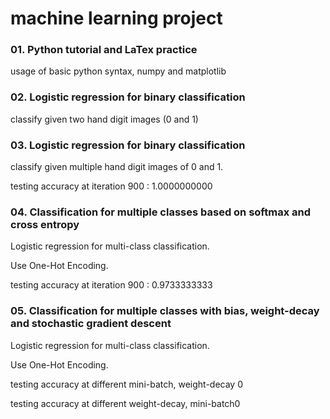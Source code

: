 # machine learning project

### 01. Python tutorial and LaTex practice

usage of basic python syntax, numpy and matplotlib

### 02. Logistic regression for binary classification

classify given two hand digit images (0 and 1)

### 03. Logistic regression for binary classification

classify given multiple hand digit images of 0 and 1.

testing accuracy at iteration 900 : 1.0000000000

### 04. Classification for multiple classes based on softmax and cross entropy

Logistic regression for multi-class classification.

Use One-Hot Encoding.

testing accuracy at iteration 900 : 0.9733333333

### 05. Classification for multiple classes with bias, weight-decay and stochastic gradient descent

Logistic regression for multi-class classification.

Use One-Hot Encoding.

testing accuracy at different mini-batch, weight-decay 0

testing accuracy at different weight-decay, mini-batch0
